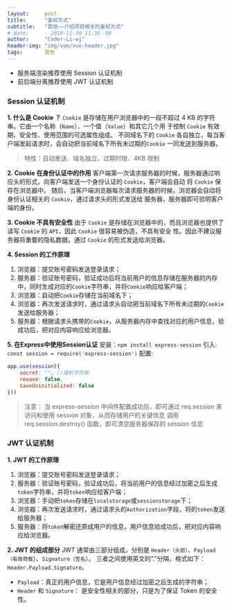 ```yaml
---
layout:     post
title:      "鉴权方式"
subtitle:   "其他——介绍项目相关的鉴权方式"
# date:       2019-11-30 11:36：00
author:     "Coder-Li-wj"
header-img: "img/vue/vue-header.jpg"
tags:       其他
---
```


- 服务端渲染推荐使用 Session 认证机制
- 前后端分离推荐使用 JWT 认证机制

###  Session 认证机制
**1. 什么是 Cookie ？**
`Cookie` 是存储在用户浏览器中的一段不超过 4 KB 的字符串。它由一个名称（`Name`）、一个值（`Value`）和其它几个用
于控制 `Cookie` 有效期、安全性、使用范围的可选属性组成。
不同域名下的 `Cookie` 各自独立，每当客户端发起请求时，会自动把当前域名下所有未过期的`Cookie` 一同发送到服务器。
> 特性：自动发送、域名独立、过期时限、4KB 限制

**2. Cookie 在身份认证中的作用**
客户端第一次请求服务器的时候，服务器通过响应头的形式，向客户端发送一个身份认证的 `Cookie`，客户端会自动
将 `Cookie` 保存在浏览器中。
随后，当客户端浏览器每次请求服务器的时候，浏览器会自动将身份认证相关的 `Cookie`，通过请求头的形式发送给
服务器，服务器即可验明客户端的身份。

**3.  Cookie 不具有安全性**
由于 `Cookie` 是存储在浏览器中的，而且浏览器也提供了读写 `Cookie` 的 `API`，因此 `Cookie` 很容易被伪造，不具有安全
性。因此不建议服务器将重要的隐私数据，通过 `Cookie` 的形式发送给浏览器。

**4. Session 的工作原理**
1. 浏览器：提交账号密码发送登录请求；
2. 服务器：验证账号密码，验证成功后将当前用户的信息存储在服务器的内存中，同时生成对应的`Cookie`字符串，并将`Cookie`响应给客户端；
3. 浏览器：自动把`Cookie`存储在当前域名下；
4. 浏览器：再次发送请求时，通过请求头自动把当前域名下所有未过期的`Cookie`发送给服务器；
5. 服务器：根据请求头携带的`Cookie`，从服务器内存中查找对应的用户信息，验成功后，把对应内容响应给浏览器。

**5. 在Express中使用Session认证**
安装：`npm install express-session`
引入: `const session = require('express-session')`
配置: 
```js
app.use(session({
    secret: '', //随机字符串
    resave: false,
    saveUninitialized: false
}))
```
> 注意：
> 当 express-session 中间件配置成功后，即可通过 req.session 来访问和使用 session 对象，从而存储用户的关键信息
> 调用 req.session.destroy() 函数，即可清空服务器保存的 session 信息

### JWT 认证机制
**1. JWT 的工作原理**
1. 浏览器：提交账号密码发送登录请求；
2. 服务器：验证账号密码，验证成功后，将当前用户的信息经过加密之后生成`token`字符串，并将`token`响应给客户端；
3. 浏览器：手动把`token`存储在`localstorage`或`sessionstorage`下；
4. 浏览器：再次发送请求时，通过请求头的`Authorization`字段，将的`token`发送给服务器；
5. 服务器：将`token`解密还原成用户的信息，用户信息验成功后，把对应内容响应给浏览器。

**2. JWT 的组成部分**
JWT 通常由三部分组成，分别是 `Header（头部）`、`Payload（有效荷载`）、`Signature（签名`）。
三者之间使用英文的“.”分隔，格式如下：`Header.Payload.Signature`。
- `Payload`：真正的用户信息，它是用户信息经过加密之后生成的字符串；
- `Header` 和 `Signature`： 是安全性相关的部分，只是为了保证 Token 的安全性。
